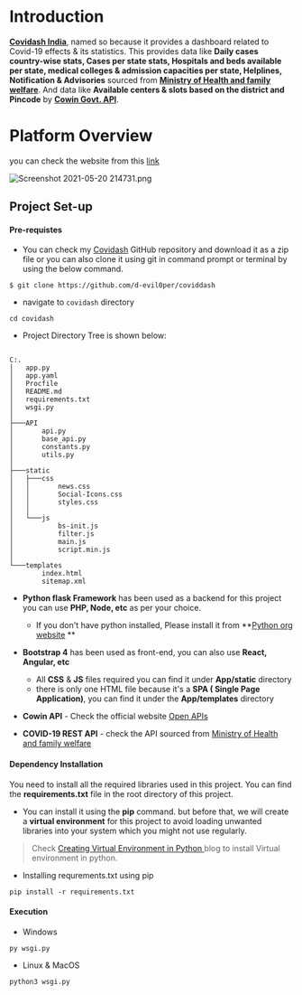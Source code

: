 # Introduction

<a target="_blank" href="https://pro-course-313800.el.r.appspot.com/">**Covidash India**</a>, named so because it provides a dashboard related to Covid-19 effects & its statistics. This provides data like **Daily cases country-wise stats, Cases per state stats, Hospitals and beds available per state, medical colleges & admission capacities per state, Helplines, Notification & Advisories** sourced from <a target="_blank" href="https://www.mohfw.gov.in">**Ministry of Health and family welfare**</a>.
And data like  **Available centers & slots based on the district and Pincode** by <a target="_blank" href="https://www.cowin.gov.in/home">**Cowin Govt. API**</a>.

# Platform Overview

you can check the website from this <a target="_blank" href="https://pro-course-313800.el.r.appspot.com/">link</a>


![Screenshot 2021-05-20 214731.png](https://cdn.hashnode.com/res/hashnode/image/upload/v1621527498100/v-WXtzEWv.png)

## Project Set-up


#### Pre-requistes 

- You can check my  [Covidash](https://github.com/d-evil0per/coviddash) GitHub repository and download it as a zip file or you can also clone it using git in command prompt or terminal by using the below command.
<pre><code>$ git clone https://github.com/d-evil0per/coviddash</code></pre>
- navigate to `covidash` directory
<pre><code>cd covidash</code></pre>
- Project Directory Tree is shown below:

<pre><code>
C:.
│   app.py
│   app.yaml
│   Procfile
│   README.md
│   requirements.txt
│   wsgi.py
│
├───API
│       api.py
│       base_api.py
│       constants.py
│       utils.py
│
├───static
│   ├───css
│   │       news.css
│   │       Social-Icons.css
│   │       styles.css
│   │
│   └───js
│           bs-init.js
│           filter.js
│           main.js
│           script.min.js
│
└───templates
        index.html
        sitemap.xml
</code></pre>

-  **Python flask Framework** has been used as a backend for this project you can use **PHP, Node, etc** as per your choice.

     - If you don't have python installed, Please install it from  **[Python org website](https://www.python.org/downloads/)  **

- **Bootstrap 4** has been used as front-end, you can also use **React, Angular, etc**
    - All **CSS** & **JS** files required you can find it under **App/static** directory
    - there is only one HTML file because it's a **SPA ( Single Page Application)**, you can find it under the **App/templates** directory


- **Cowin API** - Check the official website  [Open APIs](https://apisetu.gov.in/public/marketplace/api/cowin) 

- **COVID-19 REST API** - check the API sourced from  [Ministry of Health and family welfare](https://api.rootnet.in) 

#### Dependency Installation

You need to install all the required libraries used in this project. You can find the **requirements.txt** file in the root directory of this project.


- You can install it using the **pip** command. but before that, we will create a **virtual environment** for this project to avoid loading unwanted libraries into your system which you might not use regularly. 


> Check [Creating Virtual Environment in Python ](https://deviloper.in/creating-virtual-environment-in-python)  blog to install  Virtual environment in python.

- Installing requrements.txt using pip
<pre><code>pip install -r requirements.txt</code></pre>

#### **Execution**

- Windows
<pre><code>py wsgi.py</code></pre>

- Linux & MacOS
<pre><code>python3 wsgi.py</code></pre>
